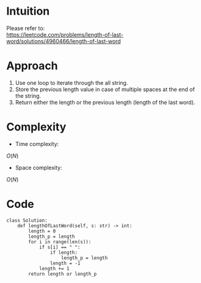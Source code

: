 # Intuition
<!-- Describe your first thoughts on how to solve this problem. -->
Please refer to:\
https://leetcode.com/problems/length-of-last-word/solutions/4960466/length-of-last-word
# Approach
<!-- Describe your approach to solving the problem. -->
1. Use one loop to iterate through the all string.
2. Store the previous length value in case of multiple spaces at the end of the string.
3. Return either the length or the previous length (length of the last word).

# Complexity
- Time complexity:
<!-- Add your time complexity here, e.g. $$O(n)$$ -->
$O(N)$

- Space complexity:
<!-- Add your space complexity here, e.g. $$O(n)$$ -->
$O(N)$

# Code
```
class Solution:
    def lengthOfLastWord(self, s: str) -> int:
        length = 0
        length_p = length
        for i in range(len(s)):
            if s[i] == " ":
                if length:
                    length_p = length
                length = -1
            length += 1
        return length or length_p
```